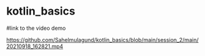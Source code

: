 # kotlin_basics
#link to the video demo

https://github.com/Sahelmulagund/kotlin_basics/blob/main/session_2/main/20210918_162821.mp4
